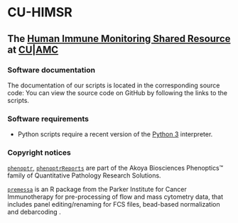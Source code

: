# CU-HIMSR
## The [Human Immune Monitoring Shared Resource](https://medschool.cuanschutz.edu/immunology-immunotherapy/himsr) at [CU](https://www.ucdenver.edu/)|[AMC](https://www.cuanschutz.edu/)

### Software documentation
The documentation of our scripts is located in the corresponding source code: You can view the source code on GitHub by following the links to the scripts.

### Software requirements
* Python scripts require a recent version of the [Python 3](https://www.python.org/downloads/) interpreter.

### Copyright notices
[`phenoptr`](https://github.com/akoyabio/phenoptr), [`phenoptrReports`](https://github.com/akoyabio/phenoptrReports) are part of the Akoya Biosciences Phenoptics™ family of Quantitative Pathology Research Solutions.

[`premessa`](https://github.com/ParkerICI/premessa) is an R package from the Parker Institute for Cancer Immunotherapy for pre-processing of flow and mass cytometry data, that includes panel editing/renaming for FCS files, bead-based normalization and debarcoding .
